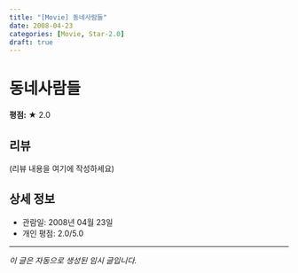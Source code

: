 ```yaml
---
title: "[Movie] 동네사람들"
date: 2008-04-23
categories: [Movie, Star-2.0]
draft: true
---
```


# 동네사람들

**평점:** ★ 2.0

## 리뷰

(리뷰 내용을 여기에 작성하세요)

## 상세 정보

- 관람일: 2008년 04월 23일
- 개인 평점: 2.0/5.0

---

*이 글은 자동으로 생성된 임시 글입니다.*
